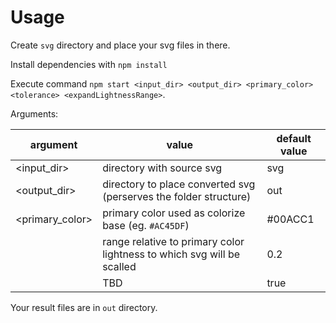 # Usage

Create `svg` directory and place your svg files in there.

Install dependencies with `npm install`

Execute command `npm start <input_dir> <output_dir> <primary_color> <tolerance> <expandLightnessRange>`.

Arguments:

| argument               | value                                                                  | default value      |
|----------------------- | ---------------------------------------------------------------------- | ------------------ |
| <input_dir>            | directory with source svg                                              | svg                |
| <output_dir>           | directory to place converted svg (perserves the folder structure)      | out                |
| <primary_color>        | primary color used as colorize base (eg. `#AC45DF`)                    | #00ACC1            |
| <tolerance>            | range relative to primary color lightness to which svg will be scalled | 0.2                |
| <expandLightnessRange> | TBD                                                                    | true               |

Your result files are in `out` directory.
